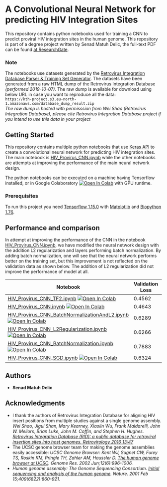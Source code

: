 # A Convolutional Neural Network for predicting HIV Integration Sites
This repository contains python notebooks used for training a CNN to predict proviral HIV integration sites in the human genome. This repository is part of a degree project written by Senad Matuh Delic, the full-text PDF can be found [ at ResearchGate](https://doi.org/10.13140/RG.2.2.35325.69607).
### Note
The notebooks use datasets generated by the [Retrovirus Integration Database Parser & Training Set Generator](https://github.com/senadmd/RetrovirusIntegrationDatabaseParser). The datasets have been generated from a raw HTML dump of the Retrovirus Integration Database *(performed 2019-10-07)*. The raw dump is available for download using below URL in case you want to reproduce all the data:  
 `https://kth-project.s3.eu-north-1.amazonaws.com/database_dump_result.zip`  
 *The raw dump is hosted with permisssion from Wei Shao (Retrovirus Integration Database), please cite Retrovirus Integration Database project if you intend to use this data in your project*



## Getting Started

This repository contains multiple python notebooks that use [Keras API](https://keras.io/) to create a convolutional neural network for predicting HIV integration sites. The main notebook is [HIV_Provirus_CNN.ipynb](HIV_Provirus_CNN.ipynb) while the other notebooks are attempts at improving the performance of the main neural network design.  

The python notebooks can be executed on a machine having Tensorflow installed, or in Google Colaboratory [![Open In Colab](https://colab.research.google.com/assets/colab-badge.svg)](https://colab.research.google.com/github/senadmd/HIVProvirusIntegrationPrediction/blob/master/HIV_Provirus_CNN_TF2.ipynb) with GPU runtime.

### Prerequisites

To run this project you need [Tensorflow 1.15.0](https://www.tensorflow.org/) with [Matplotlib](https://matplotlib.org/) and [Biopython 1.76](https://biopython.org/).

## Performance and comparison
In attempt at improving the performance of the CNN in the notebook [HIV_Provirus_CNN.ipynb](HIV_Provirus_CNN.ipynb), we have modified the neural network design with the addition L2 regularization and layers performing batch normalization. By adding batch normalization, one will see that the neural network performs better on the training set, but this improvement is not reflected on the validation data as shown below. The addition of L2 regularization did not improve the performance of model at all. 

| Notebook | Validation Loss | Validation Accuracy |
| --- | --- | --- |
| [HIV_Provirus_CNN_TF2.ipynb](HIV_Provirus_CNN_TF2.ipynb) [![Open In Colab](https://colab.research.google.com/assets/colab-badge.svg)](https://colab.research.google.com/github/senadmd/HIVProvirusIntegrationPrediction/blob/master/HIV_Provirus_CNN_TF2.ipynb) | 0.4562 | 0.7845|
| [HIV_Provirus_CNN.ipynb](HIV_Provirus_CNN.ipynb) [![Open In Colab](https://colab.research.google.com/assets/colab-badge.svg)](https://colab.research.google.com/github/senadmd/HIVProvirusIntegrationPrediction/blob/master/HIV_Provirus_CNN.ipynb) | 0.4643 | 0.7786|
| [HIV_Provirus_CNN_BatchNormalizationAndL2.ipynb](HIV_Provirus_CNN_BatchNormalizationAndL2.ipynb) [![Open In Colab](https://colab.research.google.com/assets/colab-badge.svg)](https://colab.research.google.com/github/senadmd/HIVProvirusIntegrationPrediction/blob/master/HIV_Provirus_CNN_BatchNormalizationAndL2.ipynb) | 0.6289 | 0.7069 |
| [HIV_Provirus_CNN_L2Regularization.ipynb](HIV_Provirus_CNN_L2Regularization.ipynb) [![Open In Colab](https://colab.research.google.com/assets/colab-badge.svg)](https://colab.research.google.com/github/senadmd/HIVProvirusIntegrationPrediction/blob/master/HIV_Provirus_CNN_L2Regularization.ipynb) | 0.6266 | 0.6880 |
| [HIV_Provirus_CNN_BatchNormalization.ipynb](HIV_Provirus_CNN_BatchNormalization.ipynb) [![Open In Colab](https://colab.research.google.com/assets/colab-badge.svg)](https://colab.research.google.com/github/senadmd/HIVProvirusIntegrationPrediction/blob/master/HIV_Provirus_CNN_BatchNormalization.ipynb) | 0.7883 | 0.6467 |
| [HIV_Provirus_CNN_SGD.ipynb](HIV_Provirus_CNN_SGD.ipynb)  [![Open In Colab](https://colab.research.google.com/assets/colab-badge.svg)](https://colab.research.google.com/github/senadmd/HIVProvirusIntegrationPrediction/blob/master/HIV_Provirus_CNN_SGD.ipynb) | 0.6324 | 0.6442|


## Authors

* **Senad Matuh Delic** 



## Acknowledgments

* I thank the authors of Retrovirus Integration Database for aligning HIV insert positions from multiple studies against a single genome assembly.
*Wei Shao, Jigui Shan, Mary Kearney, Xiaolin Wu, Frank Maldarelli, John W. Mellors, Brian Luke, John M. Coffin, and Stephen H. Hughes. [Retrovirus Integration Database (RID): a public database for retroviral insertion sites into host genomes. Retrovirology 2016 13:47](http://www.retrovirology.com/content/13/1/47)*
* The UCSC genome browser team for making the genome assemblies easily accessible: *UCSC Genome Browser: Kent WJ, Sugnet CW, Furey TS, Roskin KM, Pringle TH, Zahler AM, Haussler D. [The human genome browser at UCSC](http://www.genome.org/cgi/content/abstract/12/6/996). Genome Res. 2002 Jun;12(6):996-1006.*
* *Human genome assembly: The Genome Sequencing Consortium. [Initial sequencing and analysis of the human genome](http://www.nature.com/nature/journal/v409/n6822/abs/409860a0.html). Nature. 2001 Feb 15;409(6822):860-921.*